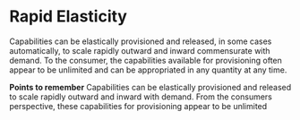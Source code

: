 # Rapid Elasticity
Capabilities can be elastically provisioned and released, in some cases
automatically, to scale rapidly outward and inward commensurate with demand. To the consumer, the capabilities available for provisioning often appear to be unlimited and can be appropriated in any quantity at any time.

**Points to remember**
Capabilities can be elastically provisioned and released to scale rapidly outward and inward with demand. From the consumers perspective, these capabilities for provisioning appear to be unlimited
